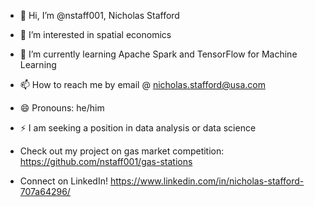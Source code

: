 - 👋 Hi, I’m @nstaff001, Nicholas Stafford
- 👀 I’m interested in spatial economics
- 🌱 I’m currently learning Apache Spark and TensorFlow for Machine Learning
- 📫 How to reach me by email @ nicholas.stafford@usa.com
- 😄 Pronouns: he/him
- ⚡ I am seeking a position in data analysis or data science

- Check out my project on gas market competition: https://github.com/nstaff001/gas-stations

- Connect on LinkedIn! https://www.linkedin.com/in/nicholas-stafford-707a64296/
